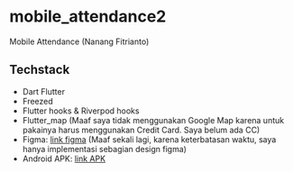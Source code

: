 # mobile_attendance2

Mobile Attendance (Nanang Fitrianto)

## Techstack

- Dart Flutter
- Freezed
- Flutter hooks & Riverpod hooks
- Flutter_map (Maaf saya tidak menggunakan Google Map karena untuk pakainya harus menggunakan Credit Card. Saya belum ada CC)
- Figma: [link figma](https://www.figma.com/design/19S1f8Vax1r1OuzX8Z2PUp/Flutter-Mobile-Attendance?node-id=0-1&t=MPSmAtSwOCBgHLxa-1) (Maaf sekali lagi, karena keterbatasan waktu, saya hanya implementasi sebagian design figma)
- Android APK: [link APK](https://drive.google.com/file/d/1yJyh5w4QAxa1cH9s19QIxKGVcnZo0H0V/view?usp=sharing)